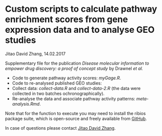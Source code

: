 Custom scripts to calculate pathway enrichment scores from gene expression data and to analyse GEO studies
===
Jitao David Zhang, 14.02.2017

Supplementary file for the publication _Disease molecular information to empower drug discovery: a proof of concept study_ by Drawnel _et al._

* Code to generate pathway activity scores: _myGage.R_.
* Code to re-analysed published GEO studies:
 * Collect data: _collect-data.R_ and _collect-data-2.R_ (the data were collected in two batches ochronographically).
 * Re-analyse the data and associate pathway activity patterns: _meta-analysis.Rmd_.

Note that for the function to execute you may need to install the ribios package suite, which is open-source and freely available from [GitHub](https://github.com/Accio/ribios).

In case of questions please contact [Jitao David Zhang](mailto:jitao_david.zhang@roche.com).
